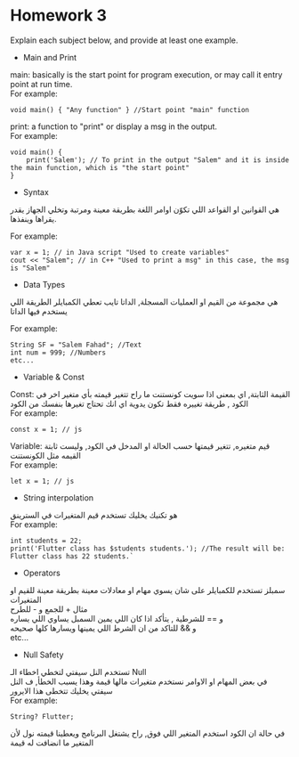 # Homework 3

Explain each subject below, and provide at least one example.

* Main and Print  

main: basically is the start point for program execution, or may call it entry point at run time.\
For example:
```
void main() { "Any function" } //Start point "main" function
```

print: a function to "print" or display a msg in the output.\
For example:
```
void main() {
    print('Salem'); // To print in the output "Salem" and it is inside the main function, which is "the start point"
}
```
* Syntax

هي القوانين او القواعد اللي تكوّن اوامر اللغة بطريقة معينة ومرتبة وتخلي الجهاز يقدر يقراها وينفذها.

For example:
```
var x = 1; // in Java script "Used to create variables"
cout << "Salem"; // in C++ "Used to print a msg" in this case, the msg is "Salem"
```
* Data Types

هي مجموعة من القيم او العمليات المسجلة, الداتا تايب تعطي الكمبايلر الطريقة اللي يستخدم فيها الداتا

For example:
```
String SF = "Salem Fahad"; //Text
int num = 999; //Numbers
etc...
```
* Variable  & Const

Const: القيمة الثابتة, اي بمعنى اذا سويت كونستنت ما راح تتغير قيمته بأي متغير اخر في الكود , طريقة تغييره فقط تكون يدوية اي انك تحتاج تغيرها بنفسك من الكود \
For example:
```
const x = 1; // js
```
Variable: قيم متغيره, تتغير قيمتها حسب الحالة او المدخل في الكود, وليست ثابتة القيمه مثل الكونستنت\
For example:
```
let x = 1; // js
```

* String interpolation 

هو تكنيك يخليك تستخدم قيم المتغيرات في السترينق\
For example:
```
int students = 22;
print('Flutter class has $students students.'); //The result will be: Flutter class has 22 students.`
```

* Operators 

سمبلز تستخدم للكمبايلر على شان يسوي مهام او معادلات معينة بطريقة معينة للقيم او المتغيرات\
مثال + للجمع و - للطرح\
و == للشرطية , يتأكد اذا كان اللي يمين السمبل يساوي اللي يساره\
و && للتاكد من ان الشرط اللي يمينها ويسارها كلها صحيحه\
etc...


* Null Safety

تستخدم النل سيفتي لتخطي اخطاء الـ Null\
في بعض المهام او الاوامر نستخدم متغيرات مالها قيمة وهذا يسبب الخطأ, ف النل سيفتي يخليك تتخطى هذا الايرور\
For example:
```
String? Flutter;
```
في حالة ان الكود استخدم المتغير اللي فوق, راح يشتغل البرنامج ويعطينا قيمته نول لأن المتغير ما انضافت له قيمة
